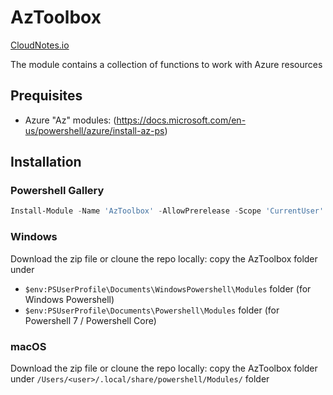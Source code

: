 # AzToolbox

[CloudNotes.io](https://www.cloudnotes.io)

The module contains a collection of functions to work with Azure resources

## Prequisites

- Azure "Az" modules: (https://docs.microsoft.com/en-us/powershell/azure/install-az-ps)

## Installation

### Powershell Gallery

```powershell
Install-Module -Name 'AzToolbox' -AllowPrerelease -Scope 'CurrentUser'
```

### Windows

Download the zip file or cloune the repo locally: copy the AzToolbox folder under

- `$env:PSUserProfile\Documents\WindowsPowershell\Modules` folder (for Windows Powershell)
- `$env:PSUserProfile\Documents\Powershell\Modules` folder (for Powershell 7 / Powershell Core)

### macOS

Download the zip file or cloune the repo locally: copy the AzToolbox folder under `/Users/<user>/.local/share/powershell/Modules/` folder
